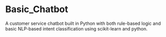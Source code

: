 # Basic_Chatbot
A customer service chatbot built in Python with both rule-based logic and basic NLP-based intent classification using scikit-learn and python.
